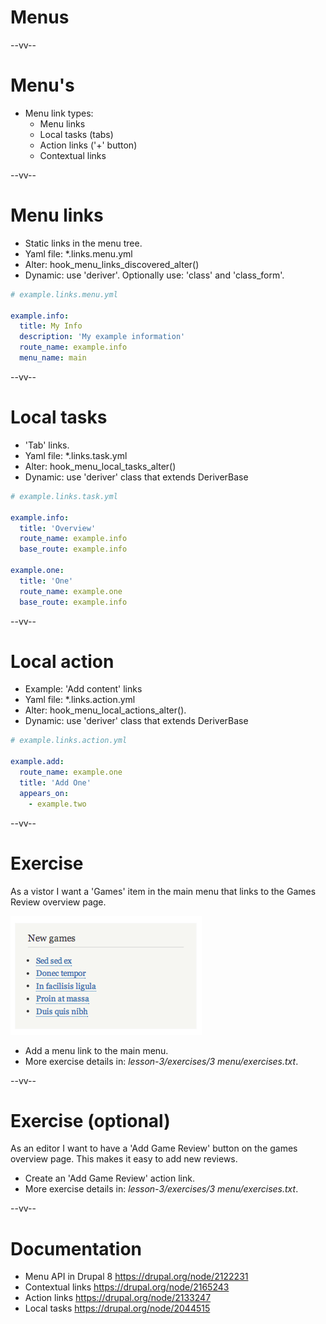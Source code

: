 # Menus

--vv--

# Menu's
- Menu link types:
  - Menu links
  - Local tasks (tabs)
  - Action links ('+' button)
  - Contextual links

--vv--

# Menu links
- Static links in the menu tree.
- Yaml file: *.links.menu.yml
- Alter:  hook_menu_links_discovered_alter()
- Dynamic: use 'deriver'. Optionally use: 'class' and 'class_form'.

```yaml
# example.links.menu.yml

example.info:
  title: My Info
  description: 'My example information'
  route_name: example.info
  menu_name: main
```

--vv--

# Local tasks
- 'Tab' links.
- Yaml file: *.links.task.yml
- Alter:  hook_menu_local_tasks_alter()
- Dynamic: use 'deriver' class that extends DeriverBase

```yaml
# example.links.task.yml

example.info:
  title: 'Overview'
  route_name: example.info
  base_route: example.info

example.one:
  title: 'One'
  route_name: example.one
  base_route: example.info
```

--vv--

# Local action
- Example: 'Add content' links
- Yaml file: *.links.action.yml
- Alter: hook_menu_local_actions_alter().
- Dynamic: use 'deriver' class that extends DeriverBase

```yaml
# example.links.action.yml

example.add:
  route_name: example.one
  title: 'Add One'
  appears_on:
    - example.two
```

--vv--

# Exercise
As a vistor I want a 'Games' item in the main menu that links to the Games Review overview page.

![Screenshot List of games](lesson-3/slides/images/pegi-new-games-list.png)

- Add a menu link to the main menu.
- More exercise details in: _lesson-3/exercises/3 menu/exercises.txt_.

--vv--

# Exercise (optional)
As an editor I want to have a 'Add Game Review' button on the games overview page. This makes it easy to add new reviews.

- Create an 'Add Game Review' action link.
- More exercise details in: _lesson-3/exercises/3 menu/exercises.txt_.

--vv--

# Documentation
- Menu API in Drupal 8 https://drupal.org/node/2122231
- Contextual links https://drupal.org/node/2165243
- Action links https://drupal.org/node/2133247
- Local tasks https://drupal.org/node/2044515
